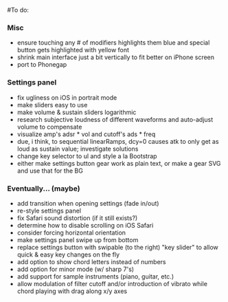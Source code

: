 #To do:

### Misc
* ensure touching any # of modifiers highlights them blue and special button gets highlighted with yellow font
* shrink main interface just a bit vertically to fit better on iPhone screen
* port to Phonegap

### Settings panel
* fix ugliness on iOS in portrait mode
* make sliders easy to use
* make volume & sustain sliders logarithmic
* research subjective loudness of different waveforms and auto-adjust volume to compensate
* visualize amp's adsr * vol and cutoff's ads * freq
* due, i think, to sequential linearRamps, dcy=0 causes atk to only get as loud as sustain value; investigate solutions
* change key selector to ul and style a la Bootstrap
* either make settings button gear work as plain text, or make a gear SVG and use that for the BG

### Eventually... (maybe)
* add transition when opening settings (fade in/out)
* re-style settings panel
* fix Safari sound distortion (if it still exists?)
* determine how to disable scrolling on iOS Safari
* consider forcing horizontal orientation
* make settings panel swipe up from bottom
* replace settings button with swipable (to the right) "key slider" to allow quick & easy key changes on the fly
* add option to show chord letters instead of numbers
* add option for minor mode (w/ sharp 7's)
* add support for sample instruments (piano, guitar, etc.)
* allow modulation of filter cutoff and/or introduction of vibrato while chord playing with drag along x/y axes